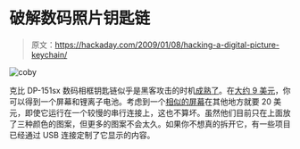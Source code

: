 # 破解数码照片钥匙链

> 原文：<https://hackaday.com/2009/01/08/hacking-a-digital-picture-keychain/>

![coby](img/7b09a3b439054c627e8b537e27870ea4.png "coby")

克比 DP-151sx 数码相框钥匙链似乎是黑客攻击的时机[成熟了](http://tubetime.us/?p=22)。在[大约 9 美元](http://www.amazon.com/Coby-1-5-Inch-Digital-Photo-Chain/dp/B0012YXBV8/ref=pd_bbs_4?ie=UTF8&s=electronics&qid=1231432466&sr=8-4)，你可以得到一个屏幕和锂离子电池。考虑到一个[相似的屏幕](http://www.sparkfun.com/commerce/product_info.php?products_id=569)在其他地方就要 20 美元，即使它运行在一个较慢的串行连接上，这也不算坏。虽然他们目前只在上面放了三种颜色的图案，但更多的图案不会太久。如果你不想真的拆开它，有一些项目已经通过 USB 连接定制了它显示的内容。